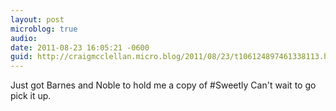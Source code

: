 ```yaml
---
layout: post
microblog: true
audio: 
date: 2011-08-23 16:05:21 -0600
guid: http://craigmcclellan.micro.blog/2011/08/23/t106124897461338113.html
---
```

Just got Barnes and Noble to hold me a copy of #Sweetly Can't wait to go pick it up.
